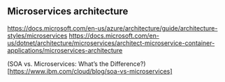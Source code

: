 ## Microservices architecture
https://docs.microsoft.com/en-us/azure/architecture/guide/architecture-styles/microservices
https://docs.microsoft.com/en-us/dotnet/architecture/microservices/architect-microservice-container-applications/microservices-architecture

(SOA vs. Microservices: What’s the Difference?)[https://www.ibm.com/cloud/blog/soa-vs-microservices]
